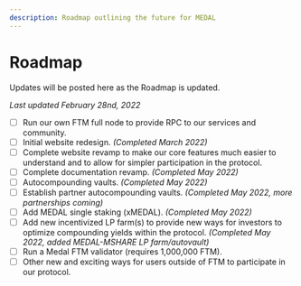 ```yaml
---
description: Roadmap outlining the future for MEDAL
---
```


# Roadmap

Updates will be posted here as the Roadmap is updated.

&#x20;_Last updated February 28nd, 2022_

* [ ] Run our own FTM full node to provide RPC to our services and community.
* [ ] Initial website redesign. _(Completed March 2022)_
* [ ] Complete website revamp to make our core features much easier to understand and to allow for simpler participation in the protocol.
* [ ] Complete documentation revamp. _(Completed May 2022)_
* [ ] Autocompounding vaults. _(Completed May 2022)_
* [ ] Establish partner autocompounding vaults. _(Completed May 2022, more partnerships coming)_
* [ ] Add MEDAL single staking (xMEDAL). _(Completed May 2022)_
* [ ] Add new incentivized LP farm(s) to provide new ways for investors to optimize compounding yields within the protocol. _(Completed May 2022, added MEDAL-MSHARE LP farm/autovault)_
* [ ] Run a Medal FTM validator (requires 1,000,000 FTM).
* [ ] Other new and exciting ways for users outside of FTM to participate in our protocol.
